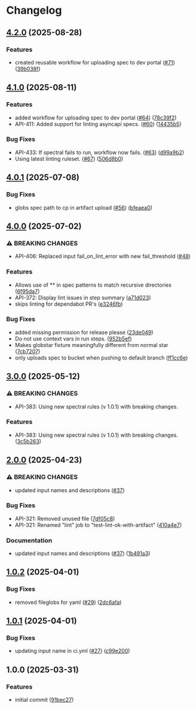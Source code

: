 # Changelog


## [4.2.0](https://github.com/entur/gha-api/compare/v4.1.0...v4.2.0) (2025-08-28)


### Features

* created reusable workflow for uploading spec to dev portal ([#71](https://github.com/entur/gha-api/issues/71)) ([39b038f](https://github.com/entur/gha-api/commit/39b038f000b60ab3238b679273ee9d979fadbba4))

## [4.1.0](https://github.com/entur/gha-api/compare/v4.0.1...v4.1.0) (2025-08-11)


### Features

* added workflow for uploading spec to dev portal ([#64](https://github.com/entur/gha-api/issues/64)) ([78c39f2](https://github.com/entur/gha-api/commit/78c39f2119f030ce862087f64ac6513766f4e7f5))
* API-411: Added support for linting asyncapi specs.  ([#60](https://github.com/entur/gha-api/issues/60)) ([14435b5](https://github.com/entur/gha-api/commit/14435b546188acad8e5b3b97ea86fb5932b7a22c))


### Bug Fixes

* API-433: If spectral fails to run, workflow now fails.  ([#63](https://github.com/entur/gha-api/issues/63)) ([d99a9b2](https://github.com/entur/gha-api/commit/d99a9b2346dc310ce2372231c41e6bb102422856))
* Using latest linting ruleset. ([#67](https://github.com/entur/gha-api/issues/67)) ([506d8b0](https://github.com/entur/gha-api/commit/506d8b0c30e683a4bf5628fd80aa50026f53c36e))

## [4.0.1](https://github.com/entur/gha-api/compare/v4.0.0...v4.0.1) (2025-07-08)


### Bug Fixes

* globs spec path to cp in artifact upload ([#56](https://github.com/entur/gha-api/issues/56)) ([bfeaea0](https://github.com/entur/gha-api/commit/bfeaea0f712363621c7913441289e29e76e469d0))

## [4.0.0](https://github.com/entur/gha-api/compare/v3.0.0...v4.0.0) (2025-07-02)


### ⚠ BREAKING CHANGES

* API-406: Replaced input fail_on_lint_error with new fail_threshold  ([#48](https://github.com/entur/gha-api/issues/48))

### Features

* Allows use of ** in spec patterns to match recursive directories ([6f95da7](https://github.com/entur/gha-api/commit/6f95da7ad7917373752cbaef811e6a662dfe3954))
* API-372: Display lint issues in step summary ([a71d023](https://github.com/entur/gha-api/commit/a71d0237de03fde4479c53c2c92862617b7e23e4))
* skips linting for dependabot PR's ([e3246fb](https://github.com/entur/gha-api/commit/e3246fb1e502ff814d403236d636a7f9b98e4473))


### Bug Fixes

* added missing permission for release please ([23de049](https://github.com/entur/gha-api/commit/23de049b6613b6c3320257688585752a4771439e))
* Do not use context vars in run steps. ([952b5ef](https://github.com/entur/gha-api/commit/952b5ef0e141bbed6f6dabcf2570545ad2102e25))
* Makes globstar fixture meaningfully different from normal star ([7cb7207](https://github.com/entur/gha-api/commit/7cb72075aac6317af445ba6d722123a3c89b5ca1))
* only uploads spec to bucket when pushing to default branch ([ff1cc6e](https://github.com/entur/gha-api/commit/ff1cc6e2efcc14ae134eaad6c08564e6478802e2))


## [3.0.0](https://github.com/entur/gha-api/compare/v2.0.0...v3.0.0) (2025-05-12)


### ⚠ BREAKING CHANGES

* API-383: Using new spectral rules (v 1.0.1) with breaking changes.

### Features

* API-383: Using new spectral rules (v 1.0.1) with breaking changes. ([3c5b263](https://github.com/entur/gha-api/commit/3c5b263508d37defced90184a1f091e08677c9c6))

## [2.0.0](https://github.com/entur/gha-api/compare/v1.0.2...v2.0.0) (2025-04-23)

### ⚠ BREAKING CHANGES

* updated input names and descriptions ([#37](https://github.com/entur/gha-api/issues/37))

### Bug Fixes

* API-321: Removed unused file ([7df05c8](https://github.com/entur/gha-api/commit/7df05c878d3794ab1de57a3591506f97a41e7f3e))
* API-321: Renamed "lint" job to "test-lint-ok-with-artifact" ([410a4e7](https://github.com/entur/gha-api/commit/410a4e731c143f66574d2ee5aaecf4f571bfcc41))

### Documentation

* updated input names and descriptions ([#37](https://github.com/entur/gha-api/issues/37)) ([1b491a3](https://github.com/entur/gha-api/commit/1b491a3af7b950eb1bb4a942abb0e364b1ecaa86))

## [1.0.2](https://github.com/entur/gha-api/compare/v1.0.1...v1.0.2) (2025-04-01)


### Bug Fixes

* removed fileglobs for yaml ([#29](https://github.com/entur/gha-api/issues/29)) ([2dc6afa](https://github.com/entur/gha-api/commit/2dc6afa017788b4a1f6e554a7f8041b13b1d6c56))

## [1.0.1](https://github.com/entur/gha-api/compare/v1.0.0...v1.0.1) (2025-04-01)


### Bug Fixes

* updating input name in ci.yml ([#27](https://github.com/entur/gha-api/issues/27)) ([c99e200](https://github.com/entur/gha-api/commit/c99e2003bab3f1d1e35c8908f66f4e81931a4b9c))

## 1.0.0 (2025-03-31)


### Features

* initial commit ([91bec27](https://github.com/entur/gha-api/commit/91bec27bb47ca0dbfb8a985802bbbec6e9a22697))
